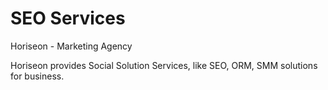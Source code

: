 # SEO Services
Horiseon - Marketing Agency

Horiseon provides Social Solution Services, like SEO, ORM, SMM solutions for business. 



